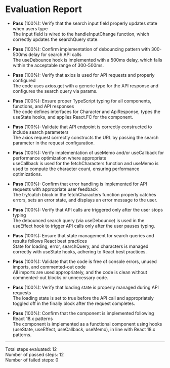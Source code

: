 # Evaluation Report

- **Pass** (100%): Verify that the search input field properly updates state when users type  
  The input field is wired to the handleInputChange function, which correctly updates the searchQuery state.

- **Pass** (100%): Confirm implementation of debouncing pattern with 300-500ms delay for search API calls  
  The useDebounce hook is implemented with a 500ms delay, which falls within the acceptable range of 300-500ms.

- **Pass** (100%): Verify that axios is used for API requests and properly configured  
  The code uses axios.get with a generic type for the API response and configures the search query via params.

- **Pass** (100%): Ensure proper TypeScript typing for all components, functions, and API responses  
  The code defines interfaces for Character and ApiResponse, types the useState hooks, and applies React.FC for the component.

- **Pass** (100%): Validate that API endpoint is correctly constructed to include search parameters  
  The axios request correctly constructs the URL by passing the search parameter in the request configuration.

- **Pass** (100%): Verify implementation of useMemo and/or useCallback for performance optimization where appropriate  
  useCallback is used for the fetchCharacters function and useMemo is used to compute the character count, ensuring performance optimizations.

- **Pass** (100%): Confirm that error handling is implemented for API requests with appropriate user feedback  
  The try/catch block in the fetchCharacters function properly catches errors, sets an error state, and displays an error message to the user.

- **Pass** (100%): Verify that API calls are triggered only after the user stops typing  
  The debounced search query (via useDebounce) is used in the useEffect hook to trigger API calls only after the user pauses typing.

- **Pass** (100%): Ensure that state management for search queries and results follows React best practices  
  State for loading, error, searchQuery, and characters is managed correctly with useState hooks, adhering to React best practices.

- **Pass** (100%): Validate that the code is free of console errors, unused imports, and commented-out code  
  All imports are used appropriately, and the code is clean without commented-out blocks or unnecessary code.

- **Pass** (100%): Verify that loading state is properly managed during API requests  
  The loading state is set to true before the API call and appropriately toggled off in the finally block after the request completes.

- **Pass** (100%): Confirm that the component is implemented following React 18.x patterns  
  The component is implemented as a functional component using hooks (useState, useEffect, useCallback, useMemo), in line with React 18.x patterns.

---

Total steps evaluated: 12  
Number of passed steps: 12  
Number of failed steps: 0